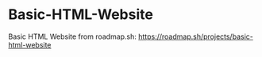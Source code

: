# Basic-HTML-Website
Basic HTML Website from roadmap.sh: https://roadmap.sh/projects/basic-html-website
